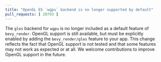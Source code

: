 ```yaml
---
title: "OpenGL ES `wgpu` backend is no longer supported by default"
pull_requests: [ 20793 ]
---
```


The `gles` backend for `wgpu` is no longer included as a default feature of `bevy_render`. OpenGL support is still
available, but must be explicitly enabled by adding the `bevy_render/gles` feature to your app. This change reflects the
fact that OpenGL support is not tested and that some features may not work as expected or at all. We welcome
contributions to improve OpenGL support in the future.
